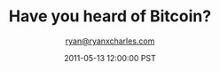 ---
title: Have you heard of Bitcoin?
author: "ryan@ryanxcharles.com"
date: 2011-05-13 12:00:00 PST
type: headline
---